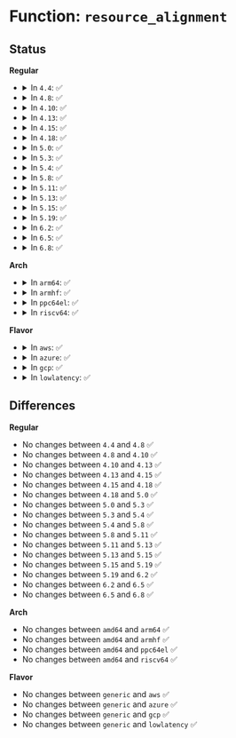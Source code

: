 # Function: <code>resource_alignment</code>

## Status
<b>Regular</b>
<ul>
<li>
<details>
<summary>In <code>4.4</code>: ✅</summary>

```c
resource_size_t resource_alignment(struct resource *res);
```

**Collision:** Unique Global

**Inline:** No

**Transformation:** False

**Instances:**

```
In kernel/resource.c (ffffffff81087740)
Location: kernel/resource.c:1028
Inline: False
Direct callers:
  - drivers/pci/setup-res.c:pci_assign_resource
  - drivers/pci/setup-bus.c:__assign_resources_sorted
  - drivers/pci/setup-bus.c:__dev_sort_resources
  - drivers/pci/setup-bus.c:__dev_sort_resources
  - drivers/pci/setup-bus.c:pbus_size_mem
  - drivers/pci/setup-bus.c:pbus_size_mem
  - drivers/pci/setup-bus.c:__pci_bus_size_bridges
```
**Symbols:**

```
ffffffff81087740-ffffffff81087778: resource_alignment (STB_GLOBAL)
```
</details>
</li>
<li>
<details>
<summary>In <code>4.8</code>: ✅</summary>

```c
resource_size_t resource_alignment(struct resource *res);
```

**Collision:** Unique Global

**Inline:** No

**Transformation:** False

**Instances:**

```
In kernel/resource.c (ffffffff8108a630)
Location: kernel/resource.c:1094
Inline: False
Direct callers:
  - drivers/pci/setup-res.c:pci_assign_resource
  - drivers/pci/setup-bus.c:__pci_bus_size_bridges
  - drivers/pci/setup-bus.c:pbus_size_mem
  - drivers/pci/setup-bus.c:pbus_size_mem
  - drivers/pci/setup-bus.c:__assign_resources_sorted
  - drivers/pci/setup-bus.c:__dev_sort_resources
  - drivers/pci/setup-bus.c:__dev_sort_resources
```
**Symbols:**

```
ffffffff8108a630-ffffffff8108a668: resource_alignment (STB_GLOBAL)
```
</details>
</li>
<li>
<details>
<summary>In <code>4.10</code>: ✅</summary>

```c
resource_size_t resource_alignment(struct resource *res);
```

**Collision:** Unique Global

**Inline:** No

**Transformation:** False

**Instances:**

```
In kernel/resource.c (ffffffff8108f580)
Location: kernel/resource.c:1094
Inline: False
Direct callers:
  - drivers/pci/setup-res.c:pci_assign_resource
  - drivers/pci/setup-bus.c:__pci_bus_size_bridges
  - drivers/pci/setup-bus.c:pbus_size_mem
  - drivers/pci/setup-bus.c:pbus_size_mem
  - drivers/pci/setup-bus.c:__assign_resources_sorted
  - drivers/pci/setup-bus.c:__dev_sort_resources
  - drivers/pci/setup-bus.c:__dev_sort_resources
```
**Symbols:**

```
ffffffff8108f580-ffffffff8108f5b8: resource_alignment (STB_GLOBAL)
```
</details>
</li>
<li>
<details>
<summary>In <code>4.13</code>: ✅</summary>

```c
resource_size_t resource_alignment(struct resource *res);
```

**Collision:** Unique Global

**Inline:** No

**Transformation:** False

**Instances:**

```
In kernel/resource.c (ffffffff8108c530)
Location: kernel/resource.c:1094
Inline: False
Direct callers:
  - drivers/pci/setup-res.c:pci_assign_resource
  - drivers/pci/setup-bus.c:__pci_bus_size_bridges
  - drivers/pci/setup-bus.c:pbus_size_mem
  - drivers/pci/setup-bus.c:pbus_size_mem
  - drivers/pci/setup-bus.c:__assign_resources_sorted
  - drivers/pci/setup-bus.c:__dev_sort_resources
  - drivers/pci/setup-bus.c:__dev_sort_resources
```
**Symbols:**

```
ffffffff8108c530-ffffffff8108c568: resource_alignment (STB_GLOBAL)
```
</details>
</li>
<li>
<details>
<summary>In <code>4.15</code>: ✅</summary>

```c
resource_size_t resource_alignment(struct resource *res);
```

**Collision:** Unique Global

**Inline:** No

**Transformation:** False

**Instances:**

```
In kernel/resource.c (ffffffff81093270)
Location: kernel/resource.c:1112
Inline: False
Direct callers:
  - drivers/pci/setup-res.c:pci_assign_resource
  - drivers/pci/setup-bus.c:pci_bus_distribute_available_resources
  - drivers/pci/setup-bus.c:pci_bus_distribute_available_resources
  - drivers/pci/setup-bus.c:pci_bus_distribute_available_resources
  - drivers/pci/setup-bus.c:__pci_bus_size_bridges
  - drivers/pci/setup-bus.c:pbus_size_mem
  - drivers/pci/setup-bus.c:pbus_size_mem
  - drivers/pci/setup-bus.c:__assign_resources_sorted
  - drivers/pci/setup-bus.c:__dev_sort_resources
  - drivers/pci/setup-bus.c:__dev_sort_resources
```
**Symbols:**

```
ffffffff81093270-ffffffff810932a8: resource_alignment (STB_GLOBAL)
```
</details>
</li>
<li>
<details>
<summary>In <code>4.18</code>: ✅</summary>

```c
resource_size_t resource_alignment(struct resource *res);
```

**Collision:** Unique Global

**Inline:** No

**Transformation:** False

**Instances:**

```
In kernel/resource.c (ffffffff81096ca0)
Location: kernel/resource.c:1082
Inline: False
Direct callers:
  - drivers/pci/setup-res.c:pci_assign_resource
  - drivers/pci/setup-bus.c:pci_bus_distribute_available_resources
  - drivers/pci/setup-bus.c:pci_bus_distribute_available_resources
  - drivers/pci/setup-bus.c:pci_bus_distribute_available_resources
  - drivers/pci/setup-bus.c:__pci_bus_size_bridges
  - drivers/pci/setup-bus.c:pbus_size_mem
  - drivers/pci/setup-bus.c:pbus_size_mem
  - drivers/pci/setup-bus.c:__assign_resources_sorted
  - drivers/pci/setup-bus.c:__dev_sort_resources
  - drivers/pci/setup-bus.c:__dev_sort_resources
```
**Symbols:**

```
ffffffff81096ca0-ffffffff81096cd8: resource_alignment (STB_GLOBAL)
```
</details>
</li>
<li>
<details>
<summary>In <code>5.0</code>: ✅</summary>

```c
resource_size_t resource_alignment(struct resource *res);
```

**Collision:** Unique Global

**Inline:** No

**Transformation:** False

**Instances:**

```
In kernel/resource.c (ffffffff8109efc0)
Location: kernel/resource.c:1076
Inline: False
Direct callers:
  - drivers/pci/setup-res.c:pci_assign_resource
  - drivers/pci/setup-bus.c:pci_bus_distribute_available_resources
  - drivers/pci/setup-bus.c:pci_bus_distribute_available_resources
  - drivers/pci/setup-bus.c:pci_bus_distribute_available_resources
  - drivers/pci/setup-bus.c:__pci_bus_size_bridges
  - drivers/pci/setup-bus.c:pbus_size_mem
  - drivers/pci/setup-bus.c:pbus_size_mem
  - drivers/pci/setup-bus.c:__assign_resources_sorted
  - drivers/pci/setup-bus.c:__dev_sort_resources
  - drivers/pci/setup-bus.c:__dev_sort_resources
```
**Symbols:**

```
ffffffff8109efc0-ffffffff8109eff8: resource_alignment (STB_GLOBAL)
```
</details>
</li>
<li>
<details>
<summary>In <code>5.3</code>: ✅</summary>

```c
resource_size_t resource_alignment(struct resource *res);
```

**Collision:** Unique Global

**Inline:** No

**Transformation:** False

**Instances:**

```
In kernel/resource.c (ffffffff810a35e0)
Location: kernel/resource.c:1090
Inline: False
Direct callers:
  - drivers/pci/setup-res.c:pci_assign_resource
  - drivers/pci/setup-bus.c:pci_bus_distribute_available_resources
  - drivers/pci/setup-bus.c:pci_bus_distribute_available_resources
  - drivers/pci/setup-bus.c:pci_bus_distribute_available_resources
  - drivers/pci/setup-bus.c:__pci_bus_size_bridges
  - drivers/pci/setup-bus.c:pbus_size_mem
  - drivers/pci/setup-bus.c:pbus_size_mem
  - drivers/pci/setup-bus.c:__assign_resources_sorted
  - drivers/pci/setup-bus.c:__dev_sort_resources
  - drivers/pci/setup-bus.c:__dev_sort_resources
```
**Symbols:**

```
ffffffff810a35e0-ffffffff810a3618: resource_alignment (STB_GLOBAL)
```
</details>
</li>
<li>
<details>
<summary>In <code>5.4</code>: ✅</summary>

```c
resource_size_t resource_alignment(struct resource *res);
```

**Collision:** Unique Global

**Inline:** No

**Transformation:** False

**Instances:**

```
In kernel/resource.c (ffffffff810a9c10)
Location: kernel/resource.c:1090
Inline: False
Direct callers:
  - drivers/pci/setup-res.c:pci_assign_resource
  - drivers/pci/setup-bus.c:pci_bus_distribute_available_resources
  - drivers/pci/setup-bus.c:pci_bus_distribute_available_resources
  - drivers/pci/setup-bus.c:pci_bus_distribute_available_resources
  - drivers/pci/setup-bus.c:__pci_bus_size_bridges
  - drivers/pci/setup-bus.c:pbus_size_mem
  - drivers/pci/setup-bus.c:pbus_size_mem
  - drivers/pci/setup-bus.c:__assign_resources_sorted
  - drivers/pci/setup-bus.c:__dev_sort_resources
  - drivers/pci/setup-bus.c:__dev_sort_resources
```
**Symbols:**

```
ffffffff810a9c10-ffffffff810a9c48: resource_alignment (STB_GLOBAL)
```
</details>
</li>
<li>
<details>
<summary>In <code>5.8</code>: ✅</summary>

```c
resource_size_t resource_alignment(struct resource *res);
```

**Collision:** Unique Global

**Inline:** No

**Transformation:** False

**Instances:**

```
In kernel/resource.c (ffffffff810b17b0)
Location: kernel/resource.c:1090
Inline: False
Direct callers:
  - drivers/pci/setup-res.c:pci_assign_resource
  - drivers/pci/setup-bus.c:pbus_size_mem
  - drivers/pci/setup-bus.c:pbus_size_mem
  - drivers/pci/setup-bus.c:pbus_size_io
  - drivers/pci/setup-bus.c:__assign_resources_sorted
  - drivers/pci/setup-bus.c:pdev_sort_resources
  - drivers/pci/setup-bus.c:pdev_sort_resources
```
**Symbols:**

```
ffffffff810b17b0-ffffffff810b17e8: resource_alignment (STB_GLOBAL)
```
</details>
</li>
<li>
<details>
<summary>In <code>5.11</code>: ✅</summary>

```c
resource_size_t resource_alignment(struct resource *res);
```

**Collision:** Unique Global

**Inline:** No

**Transformation:** False

**Instances:**

```
In kernel/resource.c (ffffffff810acf10)
Location: kernel/resource.c:1097
Inline: False
Direct callers:
  - drivers/pci/setup-res.c:pci_assign_resource
  - drivers/pci/setup-bus.c:pbus_size_mem
  - drivers/pci/setup-bus.c:pbus_size_mem
  - drivers/pci/setup-bus.c:pbus_size_io
  - drivers/pci/setup-bus.c:__assign_resources_sorted
  - drivers/pci/setup-bus.c:pdev_sort_resources
  - drivers/pci/setup-bus.c:pdev_sort_resources
```
**Symbols:**

```
ffffffff810acf10-ffffffff810acf48: resource_alignment (STB_GLOBAL)
```
</details>
</li>
<li>
<details>
<summary>In <code>5.13</code>: ✅</summary>

```c
resource_size_t resource_alignment(struct resource *res);
```

**Collision:** Unique Global

**Inline:** No

**Transformation:** False

**Instances:**

```
In kernel/resource.c (ffffffff810ae0f0)
Location: kernel/resource.c:1089
Inline: False
Direct callers:
  - drivers/pci/setup-res.c:pci_assign_resource
  - drivers/pci/setup-bus.c:pbus_size_mem
  - drivers/pci/setup-bus.c:pbus_size_mem
  - drivers/pci/setup-bus.c:pbus_size_io
  - drivers/pci/setup-bus.c:__assign_resources_sorted
  - drivers/pci/setup-bus.c:__dev_sort_resources
  - drivers/pci/setup-bus.c:__dev_sort_resources
```
**Symbols:**

```
ffffffff810ae0f0-ffffffff810ae128: resource_alignment (STB_GLOBAL)
```
</details>
</li>
<li>
<details>
<summary>In <code>5.15</code>: ✅</summary>

```c
resource_size_t resource_alignment(struct resource *res);
```

**Collision:** Unique Global

**Inline:** No

**Transformation:** False

**Instances:**

```
In kernel/resource.c (ffffffff810bfc70)
Location: kernel/resource.c:1089
Inline: False
Direct callers:
  - drivers/pci/setup-res.c:pci_assign_resource
  - drivers/pci/setup-bus.c:pbus_size_mem
  - drivers/pci/setup-bus.c:pbus_size_mem
  - drivers/pci/setup-bus.c:pbus_size_io
  - drivers/pci/setup-bus.c:__assign_resources_sorted
  - drivers/pci/setup-bus.c:__dev_sort_resources
  - drivers/pci/setup-bus.c:__dev_sort_resources
```
**Symbols:**

```
ffffffff810bfc70-ffffffff810bfca8: resource_alignment (STB_GLOBAL)
```
</details>
</li>
<li>
<details>
<summary>In <code>5.19</code>: ✅</summary>

```c
resource_size_t resource_alignment(struct resource *res);
```

**Collision:** Unique Global

**Inline:** No

**Transformation:** False

**Instances:**

```
In kernel/resource.c (ffffffff810d7140)
Location: kernel/resource.c:1076
Inline: False
Direct callers:
  - drivers/pci/setup-res.c:pci_assign_resource
  - drivers/pci/setup-bus.c:pbus_size_mem
  - drivers/pci/setup-bus.c:pbus_size_mem
  - drivers/pci/setup-bus.c:pbus_size_io
  - drivers/pci/setup-bus.c:__assign_resources_sorted
  - drivers/pci/setup-bus.c:__dev_sort_resources
  - drivers/pci/setup-bus.c:__dev_sort_resources
```
**Symbols:**

```
ffffffff810d7140-ffffffff810d718a: resource_alignment (STB_GLOBAL)
```
</details>
</li>
<li>
<details>
<summary>In <code>6.2</code>: ✅</summary>

```c
resource_size_t resource_alignment(struct resource *res);
```

**Collision:** Unique Global

**Inline:** No

**Transformation:** False

**Instances:**

```
In kernel/resource.c (ffffffff810f6b60)
Location: kernel/resource.c:1084
Inline: False
Direct callers:
  - drivers/pci/setup-res.c:pci_assign_resource
  - drivers/pci/setup-bus.c:pci_bus_distribute_available_resources
  - drivers/pci/setup-bus.c:pci_bus_distribute_available_resources
  - drivers/pci/setup-bus.c:pci_bus_distribute_available_resources
  - drivers/pci/setup-bus.c:pci_bus_distribute_available_resources
  - drivers/pci/setup-bus.c:pci_bus_distribute_available_resources
  - drivers/pci/setup-bus.c:pci_bus_distribute_available_resources
  - drivers/pci/setup-bus.c:remove_dev_resource
  - drivers/pci/setup-bus.c:pbus_size_mem
  - drivers/pci/setup-bus.c:pbus_size_mem
  - drivers/pci/setup-bus.c:pbus_size_io
  - drivers/pci/setup-bus.c:__assign_resources_sorted
  - drivers/pci/setup-bus.c:__dev_sort_resources
  - drivers/pci/setup-bus.c:__dev_sort_resources
```
**Symbols:**

```
ffffffff810f6b60-ffffffff810f6baa: resource_alignment (STB_GLOBAL)
```
</details>
</li>
<li>
<details>
<summary>In <code>6.5</code>: ✅</summary>

```c
resource_size_t resource_alignment(struct resource *res);
```

**Collision:** Unique Global

**Inline:** No

**Transformation:** False

**Instances:**

```
In kernel/resource.c (ffffffff81102f70)
Location: kernel/resource.c:1084
Inline: False
Direct callers:
  - drivers/pci/setup-res.c:pci_assign_resource
  - drivers/pci/setup-bus.c:pci_bus_distribute_available_resources
  - drivers/pci/setup-bus.c:pci_bus_distribute_available_resources
  - drivers/pci/setup-bus.c:pci_bus_distribute_available_resources
  - drivers/pci/setup-bus.c:pci_bus_distribute_available_resources
  - drivers/pci/setup-bus.c:pci_bus_distribute_available_resources
  - drivers/pci/setup-bus.c:pci_bus_distribute_available_resources
  - drivers/pci/setup-bus.c:remove_dev_resource
  - drivers/pci/setup-bus.c:pbus_size_mem
  - drivers/pci/setup-bus.c:pbus_size_mem
  - drivers/pci/setup-bus.c:pbus_size_io
  - drivers/pci/setup-bus.c:__assign_resources_sorted
  - drivers/pci/setup-bus.c:__dev_sort_resources
  - drivers/pci/setup-bus.c:__dev_sort_resources
```
**Symbols:**

```
ffffffff81102f70-ffffffff81102fba: resource_alignment (STB_GLOBAL)
```
</details>
</li>
<li>
<details>
<summary>In <code>6.8</code>: ✅</summary>

```c
resource_size_t resource_alignment(struct resource *res);
```

**Collision:** Unique Global

**Inline:** No

**Transformation:** False

**Instances:**

```
In kernel/resource.c (ffffffff8110c8a0)
Location: kernel/resource.c:1139
Inline: False
Direct callers:
  - drivers/pci/setup-res.c:pci_assign_resource
  - drivers/pci/setup-bus.c:pci_bus_distribute_available_resources
  - drivers/pci/setup-bus.c:pci_bus_distribute_available_resources
  - drivers/pci/setup-bus.c:pci_bus_distribute_available_resources
  - drivers/pci/setup-bus.c:pci_bus_distribute_available_resources
  - drivers/pci/setup-bus.c:pci_bus_distribute_available_resources
  - drivers/pci/setup-bus.c:pci_bus_distribute_available_resources
  - drivers/pci/setup-bus.c:remove_dev_resource
  - drivers/pci/setup-bus.c:pbus_size_mem
  - drivers/pci/setup-bus.c:pbus_size_mem
  - drivers/pci/setup-bus.c:pbus_size_io
  - drivers/pci/setup-bus.c:__assign_resources_sorted
  - drivers/pci/setup-bus.c:__dev_sort_resources
  - drivers/pci/setup-bus.c:__dev_sort_resources
```
**Symbols:**

```
ffffffff8110c8a0-ffffffff8110c8ea: resource_alignment (STB_GLOBAL)
```
</details>
</li>
</ul>
<b>Arch</b>
<ul>
<li>
<details>
<summary>In <code>arm64</code>: ✅</summary>

```c
resource_size_t resource_alignment(struct resource *res);
```

**Collision:** Unique Global

**Inline:** No

**Transformation:** False

**Instances:**

```
In kernel/resource.c (ffff800010101c88)
Location: kernel/resource.c:1090
Inline: False
Direct callers:
  - drivers/pci/setup-res.c:pci_assign_resource
  - drivers/pci/setup-bus.c:pci_bus_distribute_available_resources
  - drivers/pci/setup-bus.c:pci_bus_distribute_available_resources
  - drivers/pci/setup-bus.c:pci_bus_distribute_available_resources
  - drivers/pci/setup-bus.c:__pci_bus_size_bridges
  - drivers/pci/setup-bus.c:pbus_size_mem
  - drivers/pci/setup-bus.c:pbus_size_mem
  - drivers/pci/setup-bus.c:__assign_resources_sorted
  - drivers/pci/setup-bus.c:__dev_sort_resources
  - drivers/pci/setup-bus.c:__dev_sort_resources
```
**Symbols:**

```
ffff800010101c88-ffff800010101ce4: resource_alignment (STB_GLOBAL)
```
</details>
</li>
<li>
<details>
<summary>In <code>armhf</code>: ✅</summary>

```c
resource_size_t resource_alignment(struct resource *res);
```

**Collision:** Unique Global

**Inline:** No

**Transformation:** False

**Instances:**

```
In kernel/resource.c (c035e04c)
Location: kernel/resource.c:1090
Inline: False
Direct callers:
  - drivers/pci/setup-res.c:pci_assign_resource
  - drivers/pci/setup-bus.c:pci_bus_distribute_available_resources
  - drivers/pci/setup-bus.c:pci_bus_distribute_available_resources
  - drivers/pci/setup-bus.c:pci_bus_distribute_available_resources
  - drivers/pci/setup-bus.c:__pci_bus_size_bridges
  - drivers/pci/setup-bus.c:pbus_size_mem
  - drivers/pci/setup-bus.c:pbus_size_mem
  - drivers/pci/setup-bus.c:__assign_resources_sorted
  - drivers/pci/setup-bus.c:__dev_sort_resources
  - drivers/pci/setup-bus.c:__dev_sort_resources
```
**Symbols:**

```
c035e04c-c035e098: resource_alignment (STB_GLOBAL)
```
</details>
</li>
<li>
<details>
<summary>In <code>ppc64el</code>: ✅</summary>

```c
resource_size_t resource_alignment(struct resource *res);
```

**Collision:** Unique Global

**Inline:** No

**Transformation:** False

**Instances:**

```
In kernel/resource.c (c000000000149440)
Location: kernel/resource.c:1090
Inline: False
Direct callers:
  - drivers/pci/setup-res.c:pci_assign_resource
  - drivers/pci/setup-bus.c:pci_bus_distribute_available_resources
  - drivers/pci/setup-bus.c:pci_bus_distribute_available_resources
  - drivers/pci/setup-bus.c:pci_bus_distribute_available_resources
  - drivers/pci/setup-bus.c:__pci_bus_size_bridges
  - drivers/pci/setup-bus.c:pbus_size_mem
  - drivers/pci/setup-bus.c:pbus_size_mem
  - drivers/pci/setup-bus.c:__assign_resources_sorted
  - drivers/pci/setup-bus.c:__dev_sort_resources
  - drivers/pci/setup-bus.c:__dev_sort_resources
```
**Symbols:**

```
c000000000149440-c000000000149494: resource_alignment (STB_GLOBAL)
```
</details>
</li>
<li>
<details>
<summary>In <code>riscv64</code>: ✅</summary>

```c
resource_size_t resource_alignment(struct resource *res);
```

**Collision:** Unique Global

**Inline:** No

**Transformation:** False

**Instances:**

```
In kernel/resource.c (ffffffe0000c8cce)
Location: kernel/resource.c:1090
Inline: False
Direct callers:
  - drivers/pci/setup-res.c:pci_assign_resource
  - drivers/pci/setup-bus.c:pci_bus_distribute_available_resources
  - drivers/pci/setup-bus.c:pci_bus_distribute_available_resources
  - drivers/pci/setup-bus.c:pci_bus_distribute_available_resources
  - drivers/pci/setup-bus.c:__pci_bus_size_bridges
  - drivers/pci/setup-bus.c:pbus_size_mem
  - drivers/pci/setup-bus.c:pbus_size_mem
  - drivers/pci/setup-bus.c:__assign_resources_sorted
  - drivers/pci/setup-bus.c:__dev_sort_resources
  - drivers/pci/setup-bus.c:__dev_sort_resources
```
**Symbols:**

```
ffffffe0000c8cce-ffffffe0000c8d1c: resource_alignment (STB_GLOBAL)
```
</details>
</li>
</ul>
<b>Flavor</b>
<ul>
<li>
<details>
<summary>In <code>aws</code>: ✅</summary>

```c
resource_size_t resource_alignment(struct resource *res);
```

**Collision:** Unique Global

**Inline:** No

**Transformation:** False

**Instances:**

```
In kernel/resource.c (ffffffff810a3530)
Location: kernel/resource.c:1090
Inline: False
Direct callers:
  - drivers/pci/setup-res.c:pci_assign_resource
  - drivers/pci/setup-bus.c:pci_bus_distribute_available_resources
  - drivers/pci/setup-bus.c:pci_bus_distribute_available_resources
  - drivers/pci/setup-bus.c:pci_bus_distribute_available_resources
  - drivers/pci/setup-bus.c:__pci_bus_size_bridges
  - drivers/pci/setup-bus.c:pbus_size_mem
  - drivers/pci/setup-bus.c:pbus_size_mem
  - drivers/pci/setup-bus.c:__assign_resources_sorted
  - drivers/pci/setup-bus.c:__dev_sort_resources
  - drivers/pci/setup-bus.c:__dev_sort_resources
```
**Symbols:**

```
ffffffff810a3530-ffffffff810a3568: resource_alignment (STB_GLOBAL)
```
</details>
</li>
<li>
<details>
<summary>In <code>azure</code>: ✅</summary>

```c
resource_size_t resource_alignment(struct resource *res);
```

**Collision:** Unique Global

**Inline:** No

**Transformation:** False

**Instances:**

```
In kernel/resource.c (ffffffff81091f10)
Location: kernel/resource.c:1090
Inline: False
Direct callers:
  - drivers/pci/setup-res.c:pci_assign_resource
  - drivers/pci/setup-bus.c:pci_bus_distribute_available_resources
  - drivers/pci/setup-bus.c:pci_bus_distribute_available_resources
  - drivers/pci/setup-bus.c:pci_bus_distribute_available_resources
  - drivers/pci/setup-bus.c:__pci_bus_size_bridges
  - drivers/pci/setup-bus.c:pbus_size_mem
  - drivers/pci/setup-bus.c:pbus_size_mem
  - drivers/pci/setup-bus.c:__assign_resources_sorted
  - drivers/pci/setup-bus.c:__dev_sort_resources
  - drivers/pci/setup-bus.c:__dev_sort_resources
```
**Symbols:**

```
ffffffff81091f10-ffffffff81091f48: resource_alignment (STB_GLOBAL)
```
</details>
</li>
<li>
<details>
<summary>In <code>gcp</code>: ✅</summary>

```c
resource_size_t resource_alignment(struct resource *res);
```

**Collision:** Unique Global

**Inline:** No

**Transformation:** False

**Instances:**

```
In kernel/resource.c (ffffffff810a34e0)
Location: kernel/resource.c:1090
Inline: False
Direct callers:
  - drivers/pci/setup-res.c:pci_assign_resource
  - drivers/pci/setup-bus.c:pci_bus_distribute_available_resources
  - drivers/pci/setup-bus.c:pci_bus_distribute_available_resources
  - drivers/pci/setup-bus.c:pci_bus_distribute_available_resources
  - drivers/pci/setup-bus.c:__pci_bus_size_bridges
  - drivers/pci/setup-bus.c:pbus_size_mem
  - drivers/pci/setup-bus.c:pbus_size_mem
  - drivers/pci/setup-bus.c:__assign_resources_sorted
  - drivers/pci/setup-bus.c:__dev_sort_resources
  - drivers/pci/setup-bus.c:__dev_sort_resources
```
**Symbols:**

```
ffffffff810a34e0-ffffffff810a3518: resource_alignment (STB_GLOBAL)
```
</details>
</li>
<li>
<details>
<summary>In <code>lowlatency</code>: ✅</summary>

```c
resource_size_t resource_alignment(struct resource *res);
```

**Collision:** Unique Global

**Inline:** No

**Transformation:** False

**Instances:**

```
In kernel/resource.c (ffffffff810ab590)
Location: kernel/resource.c:1090
Inline: False
Direct callers:
  - drivers/pci/setup-res.c:pci_assign_resource
  - drivers/pci/setup-bus.c:pci_bus_distribute_available_resources
  - drivers/pci/setup-bus.c:pci_bus_distribute_available_resources
  - drivers/pci/setup-bus.c:pci_bus_distribute_available_resources
  - drivers/pci/setup-bus.c:__pci_bus_size_bridges
  - drivers/pci/setup-bus.c:pbus_size_mem
  - drivers/pci/setup-bus.c:pbus_size_mem
  - drivers/pci/setup-bus.c:__assign_resources_sorted
  - drivers/pci/setup-bus.c:__dev_sort_resources
  - drivers/pci/setup-bus.c:__dev_sort_resources
```
**Symbols:**

```
ffffffff810ab590-ffffffff810ab5c8: resource_alignment (STB_GLOBAL)
```
</details>
</li>
</ul>

## Differences
<b>Regular</b>
<ul>
<li>
No changes between <code>4.4</code> and <code>4.8</code> ✅
</li>
<li>
No changes between <code>4.8</code> and <code>4.10</code> ✅
</li>
<li>
No changes between <code>4.10</code> and <code>4.13</code> ✅
</li>
<li>
No changes between <code>4.13</code> and <code>4.15</code> ✅
</li>
<li>
No changes between <code>4.15</code> and <code>4.18</code> ✅
</li>
<li>
No changes between <code>4.18</code> and <code>5.0</code> ✅
</li>
<li>
No changes between <code>5.0</code> and <code>5.3</code> ✅
</li>
<li>
No changes between <code>5.3</code> and <code>5.4</code> ✅
</li>
<li>
No changes between <code>5.4</code> and <code>5.8</code> ✅
</li>
<li>
No changes between <code>5.8</code> and <code>5.11</code> ✅
</li>
<li>
No changes between <code>5.11</code> and <code>5.13</code> ✅
</li>
<li>
No changes between <code>5.13</code> and <code>5.15</code> ✅
</li>
<li>
No changes between <code>5.15</code> and <code>5.19</code> ✅
</li>
<li>
No changes between <code>5.19</code> and <code>6.2</code> ✅
</li>
<li>
No changes between <code>6.2</code> and <code>6.5</code> ✅
</li>
<li>
No changes between <code>6.5</code> and <code>6.8</code> ✅
</li>
</ul>
<b>Arch</b>
<ul>
<li>
No changes between <code>amd64</code> and <code>arm64</code> ✅
</li>
<li>
No changes between <code>amd64</code> and <code>armhf</code> ✅
</li>
<li>
No changes between <code>amd64</code> and <code>ppc64el</code> ✅
</li>
<li>
No changes between <code>amd64</code> and <code>riscv64</code> ✅
</li>
</ul>
<b>Flavor</b>
<ul>
<li>
No changes between <code>generic</code> and <code>aws</code> ✅
</li>
<li>
No changes between <code>generic</code> and <code>azure</code> ✅
</li>
<li>
No changes between <code>generic</code> and <code>gcp</code> ✅
</li>
<li>
No changes between <code>generic</code> and <code>lowlatency</code> ✅
</li>
</ul>

